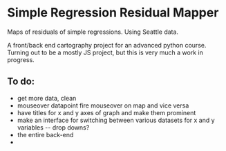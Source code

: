 # Simple Regression Residual Mapper
Maps of residuals of simple regressions. Using Seattle data.


A front/back end cartography project for an advanced python course. 
Turning out to be a mostly JS project, but this is very much a work in progress.

## To do:
- get more data, clean
- mouseover datapoint fire mouseover on map and vice versa
- have titles for x and y axes of graph and make them prominent 
- make an interface for switching between various datasets for x and y variables -- drop downs?
- the entire back-end
- 